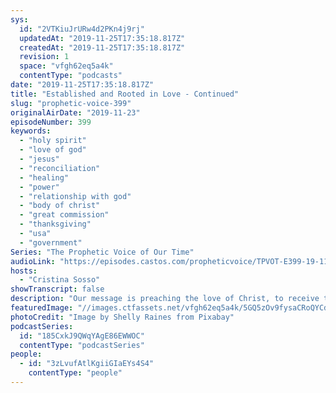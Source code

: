 ```yaml
---
sys:
  id: "2VTKiuJrURw4d2PKn4j9rj"
  updatedAt: "2019-11-25T17:35:18.817Z"
  createdAt: "2019-11-25T17:35:18.817Z"
  revision: 1
  space: "vfgh62eq5a4k"
  contentType: "podcasts"
date: "2019-11-25T17:35:18.817Z"
title: "Established and Rooted in Love - Continued"
slug: "prophetic-voice-399"
originalAirDate: "2019-11-23"
episodeNumber: 399
keywords:
  - "holy spirit"
  - "love of god"
  - "jesus"
  - "reconciliation"
  - "healing"
  - "power"
  - "relationship with god"
  - "body of christ"
  - "great commission"
  - "thanksgiving"
  - "usa"
  - "government"
Series: "The Prophetic Voice of Our Time"
audioLink: "https://episodes.castos.com/propheticvoice/TPVOT-E399-19-11-23-24-Established-and-Rooted-in-Love-Continued.mp3"
hosts:
  - "Cristina Sosso"
showTranscript: false
description: "Our message is preaching the love of Christ, to receive that love and to minister love to all nations. This is the gospel of good news. And this is not just for the five offices, this is not just for pastors or evangelists or prophets. It says, ‘so that you may have power together with all the saints..."
featuredImage: "//images.ctfassets.net/vfgh62eq5a4k/5GQ5zOv9fysaCRoQYCd8e/bf91500ef98c4ab7a3dcad2dc9d4b5f0/sequoia-1040998.jpg"
photoCredit: "Image by Shelly Raines from Pixabay"
podcastSeries:
  id: "185CxkJ9QWqYAgE86EWWOC"
  contentType: "podcastSeries"
people:
  - id: "3zLvufAtlKgiiGIaEYs4S4"
    contentType: "people"
---
```

